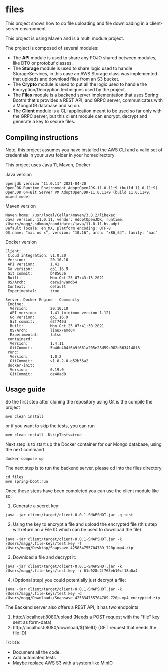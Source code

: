 # files


This project shows how to do file uploading and file downloading in a client-server environment


This project is using Maven and is a multi module project. 


The project is composed of several modules:

* The **API** module is used to share any POJO shared between modules, like DTO or protobuf classes.
* The **Storage** module is used to share logic used to handle StorageServices, in this case an AWS Storage class was implemented that uploads and download files from an S3 bucket.
* The **Crypto** module is used to put all the logic used to handle the Encryption/Decryption techniques used by the project. 
* The **Files** module is a backend server implementation that uses Spring Bootm that's provides a REST API, and GRPC server, communicates with a MongoDB database and so on.
* The **Client** module is a CLI application meant to be used so far only with the GRPC server, but this client module can encrypt, decrypt and generate a key to secure files.


## Compiling instructions

Note, this project assumes you have installed the AWS CLI and a valid set of credentials in your .aws folder in your homedirectory


This project uses Java 11, Maven, Docker

Java version

```
openjdk version "11.0.11" 2021-04-20
OpenJDK Runtime Environment AdoptOpenJDK-11.0.11+9 (build 11.0.11+9)
OpenJDK 64-Bit Server VM AdoptOpenJDK-11.0.11+9 (build 11.0.11+9, mixed mode)
```

Maven version

```
Maven home: /usr/local/Cellar/maven/3.8.2/libexec
Java version: 11.0.11, vendor: AdoptOpenJDK, runtime: /Users/magg/.sdkman/candidates/java/11.0.11.hs-adpt
Default locale: en_MX, platform encoding: UTF-8
OS name: "mac os x", version: "10.16", arch: "x86_64", family: "mac"
```

Docker version

```
Client:
 Cloud integration: v1.0.20
 Version:           20.10.10
 API version:       1.41
 Go version:        go1.16.9
 Git commit:        b485636
 Built:             Mon Oct 25 07:43:15 2021
 OS/Arch:           darwin/amd64
 Context:           default
 Experimental:      true

Server: Docker Engine - Community
 Engine:
  Version:          20.10.10
  API version:      1.41 (minimum version 1.12)
  Go version:       go1.16.9
  Git commit:       e2f740d
  Built:            Mon Oct 25 07:41:30 2021
  OS/Arch:          linux/amd64
  Experimental:     false
 containerd:
  Version:          1.4.11
  GitCommit:        5b46e404f6b9f661a205e28d59c982d3634148f8
 runc:
  Version:          1.0.2
  GitCommit:        v1.0.2-0-g52b36a2
 docker-init:
  Version:          0.19.0
  GitCommit:        de40ad0
```

## Usage guide

So the first step after cloning the repository using Git is the compile the project

`mvn clean install`

or if you want to skip the tests, you can run

`mvn clean install -DskipTests=true`


Next step is to start up the Docker container for our Mongo database, using the next command

`docker-compose up`

The next step is to run the backend server, please cd into the files directory

```
cd files
mvn spring-boot:run
```

Once these steps have been completed you can use the client module like so:


1. Generate a secret key:

`java -jar client/target/client-0.0.1-SNAPSHOT.jar -g test`


2. Using the key to encrypt a file and upload the encrypted file (this step will return an a File ID which can be used to download the file)

`java -jar client/target/client-0.0.1-SNAPSHOT.jar -k /Users/magg/.file-keys/test.key -f /Users/magg/Desktop/Snapsave_425834755704789_720p.mp4.zip`

3. Download a file and decrypt it:

`java -jar client/target/client-0.0.1-SNAPSHOT.jar -k /Users/magg/.file-keys/test.key -i 61c028c2f763eb10cf18a0a4`


4. (Optional step) you could potentially just decrypt a file:

`java -jar client/target/client-0.0.1-SNAPSHOT.jar -k /Users/magg/.file-keys/test.key -d /Users/magg/Downloads/Snapsave_425834755704789_720p.mp4_encrypted.zip`



The Backend server also offers a REST API, it has two endpoints

1. http://localhost:8080/upload (Needs a POST request with the "file" key sent as form-data)
2. http://localhost:8080/download/${fileID} (GET request that needs the file ID)




TODOs
* Document all the code.
* Add automated tests
* Maybe replace AWS S3 with a system like MinIO



